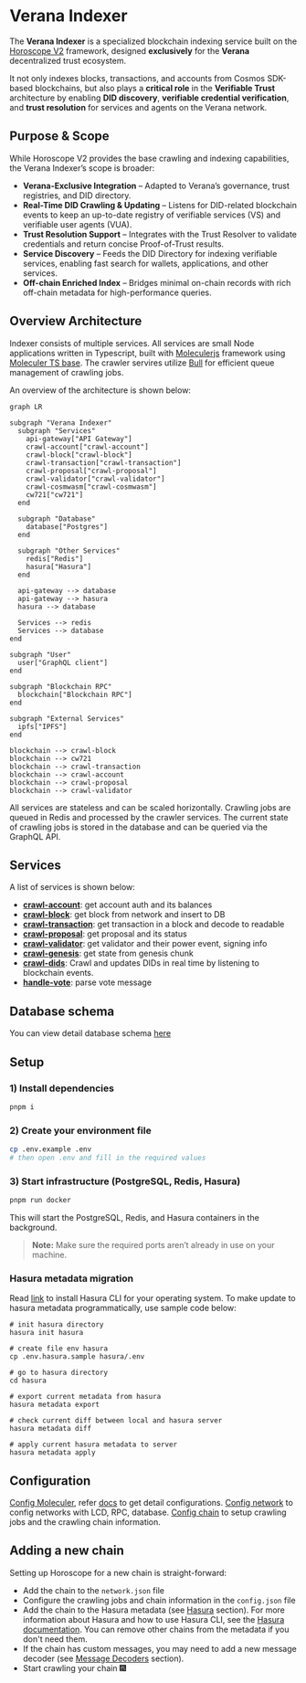 # Verana Indexer

The **Verana Indexer** is a specialized blockchain indexing service built on the [Horoscope V2](https://github.com/aura-nw/horoscope-v2/) framework, designed **exclusively** for the **Verana** decentralized trust ecosystem.

It not only indexes blocks, transactions, and accounts from Cosmos SDK-based blockchains, but also plays a **critical role** in the **Verifiable Trust** architecture by enabling **DID discovery**, **verifiable credential verification**, and **trust resolution** for services and agents on the Verana network.



## Purpose & Scope

While Horoscope V2 provides the base crawling and indexing capabilities, the Verana Indexer’s scope is broader:

- **Verana-Exclusive Integration** – Adapted to Verana’s governance, trust registries, and DID directory.
- **Real-Time DID Crawling & Updating** – Listens for DID-related blockchain events to keep an up-to-date registry of verifiable services (VS) and verifiable user agents (VUA).
- **Trust Resolution Support** – Integrates with the Trust Resolver to validate credentials and return concise Proof-of-Trust results.
- **Service Discovery** – Feeds the DID Directory for indexing verifiable services, enabling fast search for wallets, applications, and other services.
- **Off-chain Enriched Index** – Bridges minimal on-chain records with rich off-chain metadata for high-performance queries.


## Overview Architecture

Indexer consists of multiple services.
All services are small Node applications written in Typescript, built with [Moleculerjs](https://moleculer.services/) framework using [Moleculer TS base](https://github.com/aura-nw/moleculer-ts-base).
The crawler servires utilize [Bull](https://github.com/OptimalBits/bull) for efficient queue management of crawling jobs.

An overview of the architecture is shown below:

```mermaid
graph LR

subgraph "Verana Indexer"
  subgraph "Services"
    api-gateway["API Gateway"]
    crawl-account["crawl-account"]
    crawl-block["crawl-block"]
    crawl-transaction["crawl-transaction"]
    crawl-proposal["crawl-proposal"]
    crawl-validator["crawl-validator"]
    crawl-cosmwasm["crawl-cosmwasm"]
    cw721["cw721"]
  end

  subgraph "Database"
    database["Postgres"]
  end

  subgraph "Other Services"
    redis["Redis"]
    hasura["Hasura"]
  end

  api-gateway --> database
  api-gateway --> hasura
  hasura --> database

  Services --> redis
  Services --> database
end

subgraph "User"
  user["GraphQL client"]
end

subgraph "Blockchain RPC"
  blockchain["Blockchain RPC"]
end

subgraph "External Services"
  ipfs["IPFS"]
end

blockchain --> crawl-block
blockchain --> cw721
blockchain --> crawl-transaction
blockchain --> crawl-account
blockchain --> crawl-proposal
blockchain --> crawl-validator

```

All services are stateless and can be scaled horizontally. Crawling jobs are queued in Redis and processed by the crawler services.
The current state of crawling jobs is stored in the database and can be queried via the GraphQL API.

## Services

A list of services is shown below:

- [**crawl-account**](./docs/services/crawl-account/crawl-account.md): get account auth and its balances
- [**crawl-block**](./docs/services/crawl-block/crawl-block.md): get block from network and insert to DB
- [**crawl-transaction**](./docs/services/crawl-transaction/crawl-tx.md): get transaction in a block and decode to readable
- [**crawl-proposal**](./docs/services/crawl-proposal/crawl-proposal.md): get proposal and its status
- [**crawl-validator**](./docs/services/crawl-validator/crawl-validator.md): get validator and their power event, signing info
- [**crawl-genesis**](./docs/services/crawl-genesis/crawl-genesis.md): get state from genesis chunk
- [**crawl-dids**](./docs/services/crawl-did/crawl-code.md):  Crawl and updates DIDs in real time by listening to blockchain events.
- [**handle-vote**](./docs/services/handle-vote/handle-vote.md): parse vote message

## Database schema

You can view detail database schema [here](./docs/database_schema.md)



## Setup

### 1) Install dependencies

```bash
pnpm i
```

### 2) Create your environment file

```bash
cp .env.example .env
# then open .env and fill in the required values
```

### 3) Start infrastructure (PostgreSQL, Redis, Hasura)

```bash
pnpm run docker
```

This will start the PostgreSQL, Redis, and Hasura containers in the background.

> **Note:** Make sure the required ports aren’t already in use on your machine.



### Hasura metadata migration

Read [link](https://hasura.io/docs/latest/hasura-cli/install-hasura-cli/) to install Hasura CLI for your operating system. To make update to hasura metadata programmatically, use sample code below:

```
# init hasura directory
hasura init hasura

# create file env hasura
cp .env.hasura.sample hasura/.env

# go to hasura directory
cd hasura

# export current metadata from hasura
hasura metadata export

# check current diff between local and hasura server
hasura metadata diff

# apply current hasura metadata to server
hasura metadata apply
```

## Configuration

[Config Moleculer](.env.example), refer [docs](https://moleculer.services/docs/0.14/configuration.html) to get detail configurations.
[Config network](network.json) to config networks with LCD, RPC, database.
[Config chain](config.json) to setup crawling jobs and the crawling chain information.

## Adding a new chain

Setting up Horoscope for a new chain is straight-forward:

- Add the chain to the `network.json` file
- Configure the crawling jobs and chain information in the `config.json` file
- Add the chain to the Hasura metadata (see [Hasura](#hasura) section). For more information about Hasura and how to use Hasura CLI, see the [Hasura documentation](https://hasura.io/docs/latest/graphql/core/index.html). You can remove other chains from the metadata if you don't need them.
- If the chain has custom messages, you may need to add a new message decoder (see [Message Decoders](#message-decoders) section).
- Start crawling your chain :fireworks:
